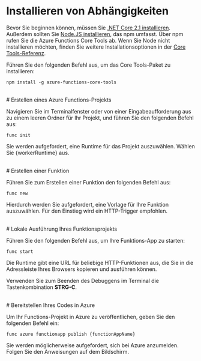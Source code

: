 # Installieren von Abhängigkeiten

Bevor Sie beginnen können, müssen Sie [.NET Core 2.1 installieren](https://go.microsoft.com/fwlink/?linkid=2016373). Außerdem sollten Sie [Node.JS installieren](https://go.microsoft.com/fwlink/?linkid=2016195), das npm umfasst. Über npm rufen Sie die Azure Functions Core Tools ab. Wenn Sie Node nicht installieren möchten, finden Sie weitere Installationsoptionen in der [Core Tools-Referenz](https://go.microsoft.com/fwlink/?linkid=2016192).

Führen Sie den folgenden Befehl aus, um das Core Tools-Paket zu installieren:

``` npm install -g azure-functions-core-tools ```

<br/>
# Erstellen eines Azure Functions-Projekts

Navigieren Sie im Terminalfenster oder von einer Eingabeaufforderung aus zu einem leeren Ordner für Ihr Projekt, und führen Sie den folgenden Befehl aus:

``` func init ```

Sie werden aufgefordert, eine Runtime für das Projekt auszuwählen. Wählen Sie {workerRuntime} aus.

<br/>
# Erstellen einer Funktion

Führen Sie zum Erstellen einer Funktion den folgenden Befehl aus:

``` func new ```

Hierdurch werden Sie aufgefordert, eine Vorlage für Ihre Funktion auszuwählen. Für den Einstieg wird ein HTTP-Trigger empfohlen.

<br/>
# Lokale Ausführung Ihres Funktionsprojekts

Führen Sie den folgenden Befehl aus, um Ihre Funktions-App zu starten:

``` func start ```

Die Runtime gibt eine URL für beliebige HTTP-Funktionen aus, die Sie in die Adressleiste Ihres Browsers kopieren und ausführen können.

Verwenden Sie zum Beenden des Debuggens im Terminal die Tastenkombination **STRG-C**.

<br/>
# Bereitstellen Ihres Codes in Azure

Um Ihr Functions-Projekt in Azure zu veröffentlichen, geben Sie den folgenden Befehl ein:

``` func azure functionapp publish {functionAppName} ```

Sie werden möglicherweise aufgefordert, sich bei Azure anzumelden. Folgen Sie den Anweisungen auf dem Bildschirm.
